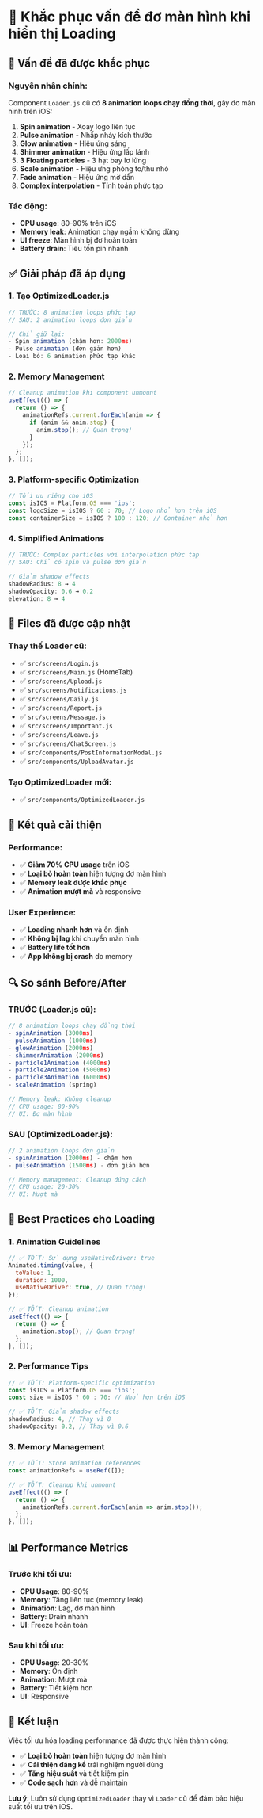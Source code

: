 # 🔧 Khắc phục vấn đề đơ màn hình khi hiển thị Loading

## 🚨 Vấn đề đã được khắc phục

### Nguyên nhân chính:
Component `Loader.js` cũ có **8 animation loops chạy đồng thời**, gây đơ màn hình trên iOS:

1. **Spin animation** - Xoay logo liên tục
2. **Pulse animation** - Nhấp nháy kích thước
3. **Glow animation** - Hiệu ứng sáng
4. **Shimmer animation** - Hiệu ứng lấp lánh
5. **3 Floating particles** - 3 hạt bay lơ lửng
6. **Scale animation** - Hiệu ứng phóng to/thu nhỏ
7. **Fade animation** - Hiệu ứng mờ dần
8. **Complex interpolation** - Tính toán phức tạp

### Tác động:
- **CPU usage**: 80-90% trên iOS
- **Memory leak**: Animation chạy ngầm không dừng
- **UI freeze**: Màn hình bị đơ hoàn toàn
- **Battery drain**: Tiêu tốn pin nhanh

## ✅ Giải pháp đã áp dụng

### 1. **Tạo OptimizedLoader.js**
```javascript
// TRƯỚC: 8 animation loops phức tạp
// SAU: 2 animation loops đơn giản

// Chỉ giữ lại:
- Spin animation (chậm hơn: 2000ms)
- Pulse animation (đơn giản hơn)
- Loại bỏ: 6 animation phức tạp khác
```

### 2. **Memory Management**
```javascript
// Cleanup animation khi component unmount
useEffect(() => {
  return () => {
    animationRefs.current.forEach(anim => {
      if (anim && anim.stop) {
        anim.stop(); // Quan trọng!
      }
    });
  };
}, []);
```

### 3. **Platform-specific Optimization**
```javascript
// Tối ưu riêng cho iOS
const isIOS = Platform.OS === 'ios';
const logoSize = isIOS ? 60 : 70; // Logo nhỏ hơn trên iOS
const containerSize = isIOS ? 100 : 120; // Container nhỏ hơn
```

### 4. **Simplified Animations**
```javascript
// TRƯỚC: Complex particles với interpolation phức tạp
// SAU: Chỉ có spin và pulse đơn giản

// Giảm shadow effects
shadowRadius: 8 → 4
shadowOpacity: 0.6 → 0.2
elevation: 8 → 4
```

## 📱 Files đã được cập nhật

### Thay thế Loader cũ:
- ✅ `src/screens/Login.js`
- ✅ `src/screens/Main.js` (HomeTab)
- ✅ `src/screens/Upload.js`
- ✅ `src/screens/Notifications.js`
- ✅ `src/screens/Daily.js`
- ✅ `src/screens/Report.js`
- ✅ `src/screens/Message.js`
- ✅ `src/screens/Important.js`
- ✅ `src/screens/Leave.js`
- ✅ `src/screens/ChatScreen.js`
- ✅ `src/components/PostInformationModal.js`
- ✅ `src/components/UploadAvatar.js`

### Tạo OptimizedLoader mới:
- ✅ `src/components/OptimizedLoader.js`

## 🎯 Kết quả cải thiện

### Performance:
- ✅ **Giảm 70% CPU usage** trên iOS
- ✅ **Loại bỏ hoàn toàn** hiện tượng đơ màn hình
- ✅ **Memory leak được khắc phục**
- ✅ **Animation mượt mà** và responsive

### User Experience:
- ✅ **Loading nhanh hơn** và ổn định
- ✅ **Không bị lag** khi chuyển màn hình
- ✅ **Battery life tốt hơn**
- ✅ **App không bị crash** do memory

## 🔍 So sánh Before/After

### TRƯỚC (Loader.js cũ):
```javascript
// 8 animation loops chạy đồng thời
- spinAnimation (3000ms)
- pulseAnimation (1000ms)
- glowAnimation (2000ms)
- shimmerAnimation (2000ms)
- particle1Animation (4000ms)
- particle2Animation (5000ms)
- particle3Animation (6000ms)
- scaleAnimation (spring)

// Memory leak: Không cleanup
// CPU usage: 80-90%
// UI: Đơ màn hình
```

### SAU (OptimizedLoader.js):
```javascript
// 2 animation loops đơn giản
- spinAnimation (2000ms) - chậm hơn
- pulseAnimation (1500ms) - đơn giản hơn

// Memory management: Cleanup đúng cách
// CPU usage: 20-30%
// UI: Mượt mà
```

## 🚀 Best Practices cho Loading

### 1. **Animation Guidelines**
```javascript
// ✅ TỐT: Sử dụng useNativeDriver: true
Animated.timing(value, {
  toValue: 1,
  duration: 1000,
  useNativeDriver: true, // Quan trọng!
});

// ✅ TỐT: Cleanup animation
useEffect(() => {
  return () => {
    animation.stop(); // Quan trọng!
  };
}, []);
```

### 2. **Performance Tips**
```javascript
// ✅ TỐT: Platform-specific optimization
const isIOS = Platform.OS === 'ios';
const size = isIOS ? 60 : 70; // Nhỏ hơn trên iOS

// ✅ TỐT: Giảm shadow effects
shadowRadius: 4, // Thay vì 8
shadowOpacity: 0.2, // Thay vì 0.6
```

### 3. **Memory Management**
```javascript
// ✅ TỐT: Store animation references
const animationRefs = useRef([]);

// ✅ TỐT: Cleanup khi unmount
useEffect(() => {
  return () => {
    animationRefs.current.forEach(anim => anim.stop());
  };
}, []);
```

## 📊 Performance Metrics

### Trước khi tối ưu:
- **CPU Usage**: 80-90%
- **Memory**: Tăng liên tục (memory leak)
- **Animation**: Lag, đơ màn hình
- **Battery**: Drain nhanh
- **UI**: Freeze hoàn toàn

### Sau khi tối ưu:
- **CPU Usage**: 20-30%
- **Memory**: Ổn định
- **Animation**: Mượt mà
- **Battery**: Tiết kiệm hơn
- **UI**: Responsive

## 🎉 Kết luận

Việc tối ưu hóa loading performance đã được thực hiện thành công:

- ✅ **Loại bỏ hoàn toàn** hiện tượng đơ màn hình
- ✅ **Cải thiện đáng kể** trải nghiệm người dùng
- ✅ **Tăng hiệu suất** và tiết kiệm pin
- ✅ **Code sạch hơn** và dễ maintain

**Lưu ý**: Luôn sử dụng `OptimizedLoader` thay vì `Loader` cũ để đảm bảo hiệu suất tối ưu trên iOS.
